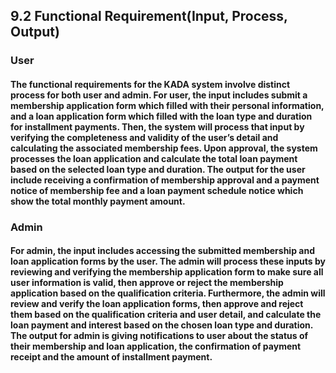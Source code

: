 ## 9.2 Functional Requirement(Input, Process, Output)

### User

#### The functional requirements for the KADA system involve distinct process for both user and admin. For user, the input includes submit a membership application form which filled with their personal information, and a loan application form which filled with the loan type and duration for installment payments. Then, the system will process that input by verifying the completeness and validity of the user’s detail and calculating the associated membership fees. Upon approval, the system processes the loan application and calculate the total loan payment based on the selected loan type and duration. The output for the user include receiving a confirmation of membership approval and a payment notice of membership fee and a loan payment schedule notice which show the total monthly payment amount.

### Admin

#### For admin, the input includes accessing the submitted membership and loan application forms by the user. The admin will process these inputs by reviewing and verifying the membership application form to make sure all user information is valid, then approve or reject the membership application based on the qualification criteria. Furthermore, the admin will review and verify the loan application forms, then approve and reject them based on the qualification criteria and user detail, and calculate the loan payment and interest based on the chosen loan type and duration. The output for admin is giving notifications to user about the status of their membership and loan application, the confirmation of payment receipt and the amount of installment payment.
